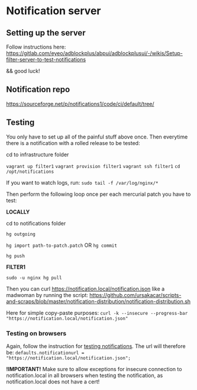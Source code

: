 # Notification server

## Setting up the server

Follow instructions here: https://gitlab.com/eyeo/adblockplus/abpui/adblockplusui/-/wikis/Setup-filter-server-to-test-notifications

&& good luck!

## Notification repo

https://sourceforge.net/p/notifications1/code/ci/default/tree/

## Testing

You only have to set up all of the painful stuff above once. Then everytime there is a notification with a rolled release to be tested:

cd to infrastructure folder

`vagrant up filter1`
`vagrant provision filter1`
`vagrant ssh filter1`
`cd /opt/notifications`

If you want to watch logs, run: `sudo tail -f /var/log/nginx/*`

Then perform the following loop once per each mercurial patch you have to test:

**LOCALLY**

cd to notifications folder

`hg outgoing`

`hg import path-to-patch.patch` OR `hg commit`

`hg push`

**FILTER1**

`sudo -u nginx hg pull`

Then you can curl https://notification.local/notification.json like a madwoman by running the script: https://github.com/ursakacar/scripts-and-scraps/blob/master/notification-distribution/notification-distribution.sh

Here for simple copy-paste purposes: `curl -k --insecure --progress-bar "https://notification.local/notification.json"`

### Testing on browsers

Again, follow the instruction for [testing notifications](notifications.md). The url will therefore be: `defaults.notificationurl = "https://notification.local/notification.json";`

**!IMPORTANT!** Make sure to allow exceptions for insecure connection to notification.local in all browsers when testing the notification, as notification.local does not have a cert!
